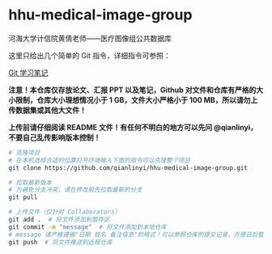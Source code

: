 # hhu-medical-image-group
河海大学计信院黄倩老师——医疗图像组公共数据库

这里只给出几个简单的 Git 指令，详细指令可参照：

[Git 学习笔记](https://github.com/qianlinyi/notes/blob/main/%E5%BC%80%E5%8F%91/Git%E5%AD%A6%E4%B9%A0%E7%AC%94%E8%AE%B0.md)

**注意！本仓库仅存放论文、汇报 PPT 以及笔记，Github 对文件和仓库有严格的大小限制，仓库大小理想情况小于 1 GB，文件大小严格小于 100 MB，所以请勿上传数据集或其他大文件！**

**上传前请仔细阅读 README 文件！有任何不明白的地方可以先问 @qianlinyi，不要自己乱传影响版本控制！**

```bash
# 克隆项目
# 在本机选择合适的位置打开终端输入下面的指令可以克隆整个项目
git clone https://github.com/qianlinyi/hhu-medical-image-group.git

# 拉取最新版本
# 为避免分支冲突，请在修改前先拉取最新的分支
git pull

# 上传文件（仅针对 Collaborators）
git add .  # 将文件添加到暂存区
git commit -m "message"  # 将文件添加到本地仓库
# message 请严格遵循"日期 姓名 备注信息"的格式！可以参照仓库的提交记录，方便日后管理
git push  # 将文件推送到远程仓库
```

